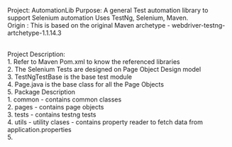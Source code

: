 Project: AutomationLib
Purpose: A general Test automation library to support Selenium automation
         Uses TestNg, Selenium, Maven.<br>
Origin : This is based on the  original Maven archetype - webdriver-testng-artchetype-1.1.14.3
<br>


<br>Project Description:<br>
	1. Refer to Maven Pom.xml to know the referenced libraries<br>
	2. The Selenium Tests are designed on Page Object Design model<br>
	3. TestNgTestBase is the base test module<br>
	4. Page.java is the base class for all the Page Objects<br>
	5. Package Description<br>
		1. common -  contains common classes<br>
		2. pages - contains page objects<br>
		3. tests - contains testng tests<br>
		4. utils - utility clases - contains property reader to fetch data from application.properties<br>
		5. 

 
 
	 

